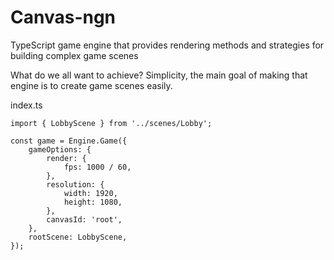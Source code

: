 # Canvas-ngn

TypeScript game engine that provides rendering methods and strategies for building complex game scenes

What do we all want to achieve?
Simplicity, the main goal of making that engine is to create game scenes easily.

index.ts

```
import { LobbyScene } from '../scenes/Lobby';

const game = Engine.Game({
    gameOptions: {
        render: {
            fps: 1000 / 60,  
        }, 
        resolution: {
            width: 1920,
            height: 1080,
        },
        canvasId: 'root',
    },
    rootScene: LobbyScene,
});
```
